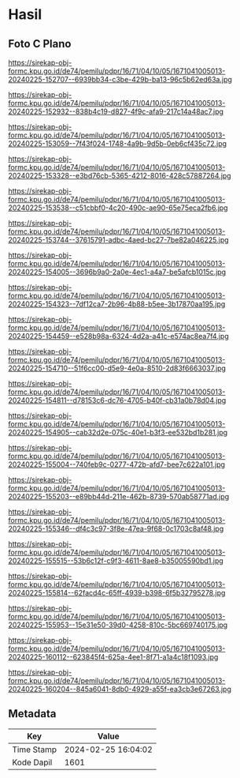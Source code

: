 # Hasil

## Foto C Plano

https://sirekap-obj-formc.kpu.go.id/de74/pemilu/pdpr/16/71/04/10/05/1671041005013-20240225-152707--6939bb34-c3be-429b-ba13-96c5b62ed63a.jpg

https://sirekap-obj-formc.kpu.go.id/de74/pemilu/pdpr/16/71/04/10/05/1671041005013-20240225-152932--838b4c19-d827-4f9c-afa9-217c14a48ac7.jpg

https://sirekap-obj-formc.kpu.go.id/de74/pemilu/pdpr/16/71/04/10/05/1671041005013-20240225-153059--7f43f024-1748-4a9b-9d5b-0eb6cf435c72.jpg

https://sirekap-obj-formc.kpu.go.id/de74/pemilu/pdpr/16/71/04/10/05/1671041005013-20240225-153328--e3bd76cb-5365-4212-8016-428c57887264.jpg

https://sirekap-obj-formc.kpu.go.id/de74/pemilu/pdpr/16/71/04/10/05/1671041005013-20240225-153538--c51cbbf0-4c20-490c-ae90-65e75eca2fb6.jpg

https://sirekap-obj-formc.kpu.go.id/de74/pemilu/pdpr/16/71/04/10/05/1671041005013-20240225-153744--37615791-adbc-4aed-bc27-7be82a046225.jpg

https://sirekap-obj-formc.kpu.go.id/de74/pemilu/pdpr/16/71/04/10/05/1671041005013-20240225-154005--3696b9a0-2a0e-4ec1-a4a7-be5afcb1015c.jpg

https://sirekap-obj-formc.kpu.go.id/de74/pemilu/pdpr/16/71/04/10/05/1671041005013-20240225-154323--7df12ca7-2b96-4b88-b5ee-3b17870aa195.jpg

https://sirekap-obj-formc.kpu.go.id/de74/pemilu/pdpr/16/71/04/10/05/1671041005013-20240225-154459--e528b98a-6324-4d2a-a41c-e574ac8ea7f4.jpg

https://sirekap-obj-formc.kpu.go.id/de74/pemilu/pdpr/16/71/04/10/05/1671041005013-20240225-154710--51f6cc00-d5e9-4e0a-8510-2d83f6663037.jpg

https://sirekap-obj-formc.kpu.go.id/de74/pemilu/pdpr/16/71/04/10/05/1671041005013-20240225-154811--d78153c6-dc76-4705-b40f-cb31a0b78d04.jpg

https://sirekap-obj-formc.kpu.go.id/de74/pemilu/pdpr/16/71/04/10/05/1671041005013-20240225-154905--cab32d2e-075c-40e1-b3f3-ee532bd1b281.jpg

https://sirekap-obj-formc.kpu.go.id/de74/pemilu/pdpr/16/71/04/10/05/1671041005013-20240225-155004--740feb9c-0277-472b-afd7-bee7c622a101.jpg

https://sirekap-obj-formc.kpu.go.id/de74/pemilu/pdpr/16/71/04/10/05/1671041005013-20240225-155203--e89bb44d-211e-462b-8739-570ab58771ad.jpg

https://sirekap-obj-formc.kpu.go.id/de74/pemilu/pdpr/16/71/04/10/05/1671041005013-20240225-155346--df4c3c97-3f8e-47ea-9f68-0c1703c8af48.jpg

https://sirekap-obj-formc.kpu.go.id/de74/pemilu/pdpr/16/71/04/10/05/1671041005013-20240225-155515--53b6c12f-c9f3-4611-8ae8-b35005590bd1.jpg

https://sirekap-obj-formc.kpu.go.id/de74/pemilu/pdpr/16/71/04/10/05/1671041005013-20240225-155814--62facd4c-65ff-4939-b398-6f5b32795278.jpg

https://sirekap-obj-formc.kpu.go.id/de74/pemilu/pdpr/16/71/04/10/05/1671041005013-20240225-155953--15e31e50-39d0-4258-810c-5bc669740175.jpg

https://sirekap-obj-formc.kpu.go.id/de74/pemilu/pdpr/16/71/04/10/05/1671041005013-20240225-160112--623845f4-625a-4ee1-8f71-a1a4c18f1093.jpg

https://sirekap-obj-formc.kpu.go.id/de74/pemilu/pdpr/16/71/04/10/05/1671041005013-20240225-160204--845a6041-8db0-4929-a55f-ea3cb3e67263.jpg


## Metadata

| Key        | Value               |
| ---------- | ------------------- |
| Time Stamp | 2024-02-25 16:04:02 |
| Kode Dapil | 1601                |



